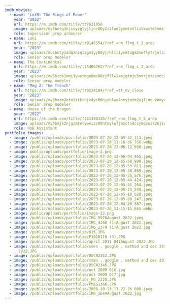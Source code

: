 ```yaml
---
imdb_movies:
  - name: "LotR: The Rings of Power"
    year: "2022"
    url: https://m.imdb.com/title/tt7631058
    image: uploads/mv5bntg3njcxyzgtyjljnc00y2i2lwe3ymmtotliztkwyte1mmzixkeyxkfqcgdeqxvynty4ndc5mde-._v1_fmjpg_ux1080_.jpg
    role: Supervisor prop armourer
  - name: Loki
    url: https://m.imdb.com/title/tt9140554/?ref_=nm_flmg_t_2_ardp
    year: "2023"
    image: uploads/mv5bnty1zdqznzqtzgm1yy00yjrhltliymmtogm2owflytrjotc2xkeyxkfqcgdeqxvymty3mde5mdy1._v1_ql75_uy562_cr35-0-380-562_.jpg
    role: Senior prop modeler
  - name: The Continental
    url: https://m.imdb.com/title/tt6486762/?ref_=nm_flmg_c_3_ardp
    year: "2023"
    image: uploads/mv5bzdk1mmi3ywetmge0ms00zjfllwixmjgtmjc5mmrjotzimdc2xkeyxkfqcgdeqxvymdm2ndm2mq-._v1_ql75_ux380_cr0-0-380-562_.jpg
    role: Senior prop modeler
  - name: "Meg 2: The Trench"
    url: https://m.imdb.com/title/tt9224104/?ref_=tt_mv_close
    year: "2023"
    image: uploads/mv5bmtm2ntu1ztktnjc4ys00njnhlwe4nmytotm2yjfjoguznmyzxkeyxkfqcgdeqxvyode5nze3ote-._v1_ql75_ux380_cr0-0-380-562_.jpg
    role: Senior prop modeler
  - name: House of the Dragon
    year: "2022"
    url: https://m.imdb.com/title/tt11198330/?ref_=nm_flmg_t_5_ardp
    image: uploads/mv5bmjk2njgzmtetywvizs00ntmylwfjmzctodczymqznzk2njiwxkeyxkfqcgdeqxvymteymjm2ndc2._v1_ql75_ux380_cr0-0-380-562_.jpg
    role: HoD Assistant
portfolio_images:
  - image: /public/uploads/portfolio/2023-07-20_12-09-42_113.jpeg
  - image: /public/uploads/portfolio/2023-07-20_11-16-36_756.webp
  - image: /public/uploads/portfolio/2023-07-20_12-06-12_038.jpeg
  - image: public/uploads/portfolio/image-2.png
  - image: /public/uploads/portfolio/2023-07-20_12-06-04_465.jpeg
  - image: /public/uploads/portfolio/2023-07-20_12-05-58_990.jpeg
  - image: /public/uploads/portfolio/2023-07-20_12-05-53_013.jpeg
  - image: /public/uploads/portfolio/2023-07-20_12-05-48_869.jpeg
  - image: /public/uploads/portfolio/2023-07-20_12-05-36_576.jpeg
  - image: /public/uploads/portfolio/2023-07-20_12-05-44_424.jpeg
  - image: /public/uploads/portfolio/2023-07-20_12-05-31_264.jpeg
  - image: /public/uploads/portfolio/2023-07-20_12-05-23_548.jpeg
  - image: /public/uploads/portfolio/2023-07-20_12-05-18_020.jpeg
  - image: /public/uploads/portfolio/2023-07-20_12-05-00_247.jpeg
  - image: /public/uploads/portfolio/2023-07-20_12-04-28_587.jpeg
  - image: /public/uploads/portfolio/2023-07-20_11-15-15_665.webp
  - image: public/uploads/portfolio/image-22.png
  - image: /public/uploads/portfolio/IMG_9976August 2022.jpeg
  - image: /public/uploads/portfolio/IMG_4268 (1)August 2022.jpeg
  - image: /public/uploads/portfolio/IMG_2379 (1)August 2022.jpg
  - image: /public/uploads/portfolio/015.JPG
  - image: /public/uploads/portfolio/P1010110 (3).JPG
  - image: /public/uploads/portfolio/april 2011 041August 2022.JPG
  - image: /public/uploads/portfolio/xmen , google , method and dec 2010 033August
      2022.JPG
  - image: /public/uploads/portfolio/DSCN2362.JPG
  - image: /public/uploads/portfolio/xmen , google , method and dec 2010 068.JPG
  - image: /public/uploads/portfolio/DSCN2345.JPG
  - image: /public/uploads/portfolio/oct 2009 016.jpg
  - image: /public/uploads/portfolio/oct 2009 017.jpg
  - image: /public/uploads/portfolio/_MG_2220.JPG
  - image: /public/uploads/portfolio/PMBS1366.JPG
  - image: /public/uploads/portfolio/2008-10-13_11-22-26_000.jpeg
  - image: /public/uploads/portfolio/IMG_1649August 2022.jpg
---
```

